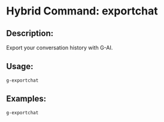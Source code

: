 # Hybrid Command: exportchat

## Description:
Export your conversation history with G-AI.

## Usage:
    g-exportchat

## Examples:
    g-exportchat